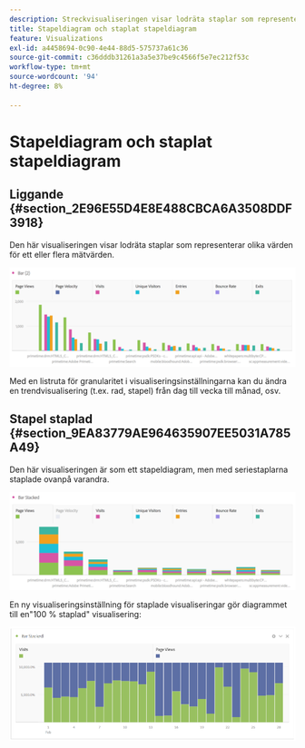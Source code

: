 ```yaml
---
description: Streckvisualiseringen visar lodräta staplar som representerar olika värden för ett eller flera mätvärden.
title: Stapeldiagram och staplat stapeldiagram
feature: Visualizations
exl-id: a4458694-0c90-4e44-88d5-575737a61c36
source-git-commit: c36dddb31261a3a5e37be9c4566f5e7ec212f53c
workflow-type: tm+mt
source-wordcount: '94'
ht-degree: 8%

---
```


# Stapeldiagram och staplat stapeldiagram

## Liggande {#section_2E96E55D4E8E488CBCA6A3508DDF3918}

Den här visualiseringen visar lodräta staplar som representerar olika värden för ett eller flera mätvärden.

![](assets/bar.png)

Med en listruta för granularitet i visualiseringsinställningarna kan du ändra en trendvisualisering (t.ex. rad, stapel) från dag till vecka till månad, osv.

## Stapel staplad {#section_9EA83779AE964635907EE5031A785A49}

Den här visualiseringen är som ett stapeldiagram, men med seriestaplarna staplade ovanpå varandra.

![](assets/bar-stacked.png)

En ny visualiseringsinställning för staplade visualiseringar gör diagrammet till en&quot;100 % staplad&quot; visualisering:

![](assets/stacked_100_percent.png)
